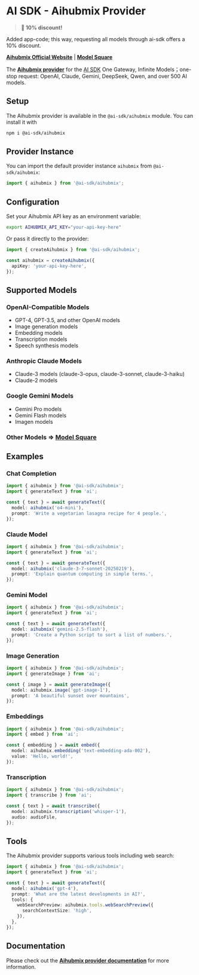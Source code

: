# AI SDK - Aihubmix Provider

> **🎉 10% discount!**

Added app-code; this way, requesting all models through ai-sdk offers a 10% discount.

**[Aihubmix Official Website](https://aihubmix.com/)** | **[Model Square](https://aihubmix.com/models)**

The **[Aihubmix provider](https://ai-sdk.dev/providers/ai-sdk-providers/aihubmix)** for the [AI SDK](https://ai-sdk.dev/docs)
One Gateway, Infinite Models；one-stop request: OpenAI, Claude, Gemini, DeepSeek, Qwen, and over 500 AI models.

## Setup

The Aihubmix provider is available in the `@ai-sdk/aihubmix` module. You can install it with

```bash
npm i @ai-sdk/aihubmix
```

## Provider Instance

You can import the default provider instance `aihubmix` from `@ai-sdk/aihubmix`:

```ts
import { aihubmix } from '@ai-sdk/aihubmix';
```

## Configuration

Set your Aihubmix API key as an environment variable:

```bash
export AIHUBMIX_API_KEY="your-api-key-here"
```

Or pass it directly to the provider:

```ts
import { createAihubmix } from '@ai-sdk/aihubmix';

const aihubmix = createAihubmix({
  apiKey: 'your-api-key-here',
});
```

## Supported Models

### OpenAI-Compatible Models
- GPT-4, GPT-3.5, and other OpenAI models
- Image generation models
- Embedding models
- Transcription models
- Speech synthesis models

### Anthropic Claude Models
- Claude-3 models (claude-3-opus, claude-3-sonnet, claude-3-haiku)
- Claude-2 models

### Google Gemini Models
- Gemini Pro models
- Gemini Flash models
- Imagen models


### Other Models => [Model Square](https://aihubmix.com/models)


## Examples

### Chat Completion

```ts
import { aihubmix } from '@ai-sdk/aihubmix';
import { generateText } from 'ai';

const { text } = await generateText({
  model: aihubmix('o4-mini'),
  prompt: 'Write a vegetarian lasagna recipe for 4 people.',
});
```

### Claude Model

```ts
import { aihubmix } from '@ai-sdk/aihubmix';
import { generateText } from 'ai';

const { text } = await generateText({
  model: aihubmix('claude-3-7-sonnet-20250219'),
  prompt: 'Explain quantum computing in simple terms.',
});
```

### Gemini Model

```ts
import { aihubmix } from '@ai-sdk/aihubmix';
import { generateText } from 'ai';

const { text } = await generateText({
  model: aihubmix('gemini-2.5-flash'),
  prompt: 'Create a Python script to sort a list of numbers.',
});
```

### Image Generation

```ts
import { aihubmix } from '@ai-sdk/aihubmix';
import { generateImage } from 'ai';

const { image } = await generateImage({
  model: aihubmix.image('gpt-image-1'),
  prompt: 'A beautiful sunset over mountains',
});
```

### Embeddings

```ts
import { aihubmix } from '@ai-sdk/aihubmix';
import { embed } from 'ai';

const { embedding } = await embed({
  model: aihubmix.embedding('text-embedding-ada-002'),
  value: 'Hello, world!',
});
```

### Transcription

```ts
import { aihubmix } from '@ai-sdk/aihubmix';
import { transcribe } from 'ai';

const { text } = await transcribe({
  model: aihubmix.transcription('whisper-1'),
  audio: audioFile,
});
```

## Tools

The Aihubmix provider supports various tools including web search:

```ts
import { aihubmix } from '@ai-sdk/aihubmix';
import { generateText } from 'ai';

const { text } = await generateText({
  model: aihubmix('gpt-4'),
  prompt: 'What are the latest developments in AI?',
  tools: {
    webSearchPreview: aihubmix.tools.webSearchPreview({
      searchContextSize: 'high',
    }),
  },
});
```

## Documentation

Please check out the **[Aihubmix provider documentation](https://ai-sdk.dev/providers/ai-sdk-providers/aihubmix)** for more information.
